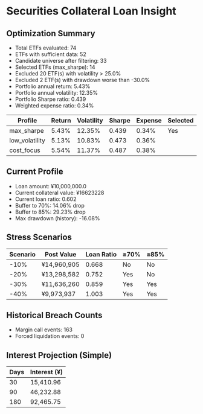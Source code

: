 # Securities Collateral Loan Insight

## Optimization Summary
- Total ETFs evaluated: 74
- ETFs with sufficient data: 52
- Candidate universe after filtering: 33
- Selected ETFs (max_sharpe): 14
- Excluded 20 ETF(s) with volatility > 25.0%
- Excluded 2 ETF(s) with drawdown worse than -30.0%
- Portfolio annual return: 5.43%
- Portfolio annual volatility: 12.35%
- Portfolio Sharpe ratio: 0.439
- Weighted expense ratio: 0.34%

| Profile | Return | Volatility | Sharpe | Expense | Selected |
| --- | --- | --- | --- | --- | --- |
| max_sharpe | 5.43% | 12.35% | 0.439 | 0.34% | Yes |
| low_volatility | 5.13% | 10.83% | 0.473 | 0.36% |  |
| cost_focus | 5.54% | 11.37% | 0.487 | 0.38% |  |

## Current Profile
- Loan amount: ¥10,000,000.0
- Current collateral value: ¥16623228
- Current loan ratio: 0.602
- Buffer to 70%: 14.06% drop
- Buffer to 85%: 29.23% drop
- Max drawdown (history): -16.08%

## Stress Scenarios
| Scenario | Post Value | Loan Ratio | ≥70% | ≥85% |
| --- | --- | --- | --- | --- |
| -10% | ¥14,960,905 | 0.668 | No | No |
| -20% | ¥13,298,582 | 0.752 | Yes | No |
| -30% | ¥11,636,260 | 0.859 | Yes | Yes |
| -40% | ¥9,973,937 | 1.003 | Yes | Yes |

## Historical Breach Counts
- Margin call events: 163
- Forced liquidation events: 0

## Interest Projection (Simple)
| Days | Interest (¥) |
| --- | --- |
| 30 | 15,410.96 |
| 90 | 46,232.88 |
| 180 | 92,465.75 |
